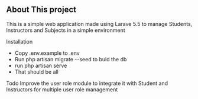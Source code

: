 ## About This project

This is a simple web application made using Larave 5.5 to manage Students, Instructors and Subjects in a simple environment

Installation 
- Copy .env.example to .env 
- Run php artisan migrate --seed to buld the db
- run php artisan serve
- That should be all

Todo 
Improve the user role module to integrate it with Student and Instructors for multiple user role management 